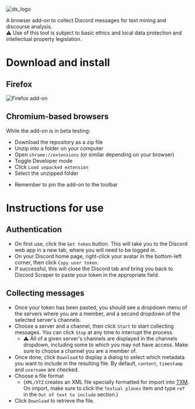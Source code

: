 ![ds_logo](https://github.com/user-attachments/assets/de974d79-5c2d-4ad3-973a-5d13c1534c46)  

A browser add-on to collect Discord messages for text mining and discourse analysis.  
⚠️ Use of this tool is subject to basic ethics and local data protection and intellectual property legislation.

# Download and install
## Firefox
![Firefox add-on](https://github.com/user-attachments/assets/855e2e46-2b44-42d7-bba5-f2a2fbb7e88b)

## Chromium-based browsers
While the add-on is in beta testing:
- Download the repository as a zip file
- Unzip into a folder on your computer
- Open `chrome://extensions` (or similar depending on your browser)
- Toggle Developer mode
- Click `Load unpacked extension`
- Select the unzipped folder

* Remember to pin the add-on to the toolbar

# Instructions for use
## Authentication
- On first use, click the `Get token` button. This will take you to the Discord web app in a new tab, where you will need to be logged in.
- On your Discord home page, right-click your avatar in the bottom-left corner, then click `Copy user token`.
- If successful, this will close the Discord tab and bring you back to Discord Scraper to paste your token in the appropriate field.

## Collecting messages
- Once your token has been pasted, you should see a dropdown menu of the servers where you are a member, and a second dropdown of the selected server's channels.
- Choose a server and a channel, then click `Start` to start collecting messages. You can click `Stop` at any time to interrupt the process.
    - ⚠️ All of a given server's channels are displayed in the channels dropdown, including some to which you may not have access. Make sure to choose a channel you are a member of.
- Once done, click `Download` to display a dialog to select which metadata you want to include in the resulting file. By default, `content`, `timestamp` and `username` are checked.
- Choose a file format
    - (`XML/XTZ` creates an XML file specially formatted for import into [TXM](https://txm.gitpages.huma-num.fr/textometrie/index.html). On import, make sure to click the `Textual planes` item and type `ref` in the `Out of text to include` section.)
- Click `Download` to retrieve the file.

